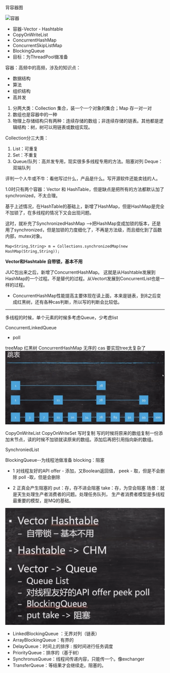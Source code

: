 背容器图

 ![容器](C:/Users/yanggeng/Desktop/容器.png)


  *  容器-Vector - Hashtable
*  CopyOnWriteList
*  ConcurrentHashMap
*  ConcurrentSkipListMap
*  BlockingQueue
*  目标：为ThreadPool做准备

容器：高频中的高频，涉及的知识点：
* 数据结构
* 算法
* 组织结构
* 高并发

1. 分两大类：Collection 集合，装一个一个对象的集合；Map 存一对一对
2. 数组也是容器中的一种
3. 物理上存储结构只有两种：连续存储的数组；非连续存储的链表。其他都是逻辑结构：树，树可以用链表或数组实现。

Collection分三大类：
1. List：可重复
2. Set：不重复
3. Queue/队列：高并发专用，现实很多多线程专用的方法。阻塞对列
    Deque：双端队列

评判一个人牛或不牛：看他写过什么，产品是什么。写开源软件还能卖钱的人。

1.0时只有两个容器：Vector 和 HashTable，但是缺点是把所有的方法都默认加了synchronized，不太合理。

基于上述情况，在HashTable的基础上，新增了HashMap，但是HashMap是完全不加锁了，在多线程的情况下又会出现问题。

这时，就补充了SynchronizedHashMap  -->把HashMap变成加锁的版本，还是用了synchronized，但是加锁的力度细化了，不再是方法级，而且细化到了函数内部，mutex对象。
```
Map<String,String> m = Collections.synchronizedMap(new HashMap(String,String));
```

**Vector和Hashtable 自带锁，基本不用**

JUC包出来之后，新增了ConcurrentHashMap。 这就是从Hashtable发展到HashMap的一个过程。不是替代的过程。从Vectort发展到ConcurrentList也是一样的过程。

* ConcurrentHashMap性能提高主要体现在读上面，本来是链表，到8之后变成红黑树，还有各种cas判断，所以写的判断会比较低。

---

多线程的时候，单个元素的时候多考虑Queue，少考虑list

ConcurrentLinkedQueue 
* poll 

treeMap  红黑树
ConcurrentHashMap 无序的  cas 要实现tree太复杂了
![image-20210220101240010](images/image-20210220101240010.png)

CopyOnWriteList   CopyOnWriteSet  写时复制
写的时候将原来的数组复制一份添加末节点，读的时候不加锁就读原来的数组。添加后再把引用指向新的数组。

SynchroniedList

BlockingQueue--为线程池做准备   blocking：阻塞
* 1  对线程友好的API
offer - 添加，又Boolean返回值，
peek - 取，但是不会删除
poll -取，但是会删除
        

* 2 正真会产生阻塞的
put：存，存不进会阻塞
take：存，为空会阻塞
场景：就是天生处理生产者消费者的问题。处理任务队列，
生产者消费者模型是多线程最重要的模型，是MQ的基础。 

 ![image-20210220101406090](images/image-20210220101406090.png)



* LinkedBlockingQueue ：无界对列（链表）       
* ArrayBlockingQueue：有界的
* DelayQueue：时间上的排序 : 按时间进行任务调度
* PriorityQueue：排序的（基于树）
* SynchronusQueue：线程间传递内容，只能传一个。像exchanger
* TransferQueue：等结果才会继续走。阻塞的。